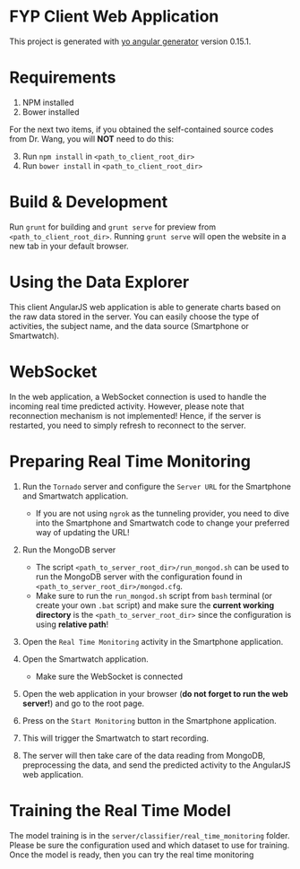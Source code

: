 # FYP Client Web Application
This project is generated with [yo angular generator](https://github.com/yeoman/generator-angular)
version 0.15.1.

# Requirements
1. NPM installed
2. Bower installed

For the next two items, if you obtained the self-contained source codes from Dr. Wang, you will **NOT** need to do this:

3. Run `npm install` in ```<path_to_client_root_dir>```
4. Run `bower install` in ```<path_to_client_root_dir>```

# Build & Development
Run `grunt` for building and `grunt serve` for preview from ```<path_to_client_root_dir>```.
Running `grunt serve` will open the website in a new tab in your default browser.

# Using the Data Explorer
This client AngularJS web application is able to generate charts based on the raw data stored in the server. You can easily choose the type of activities, the subject name, and the data source (Smartphone or Smartwatch).

# WebSocket
In the web application, a WebSocket connection is used to handle the incoming real time predicted activity. However, please note that reconnection mechanism is not implemented!
Hence, if the server is restarted, you need to simply refresh to reconnect to the server.

# Preparing Real Time Monitoring
1. Run the `Tornado` server and configure the `Server URL` for the Smartphone and Smartwatch application.
   - If you are not using `ngrok` as the tunneling provider, you need to dive into the Smartphone and Smartwatch code to change your preferred way of updating the URL!
   
2. Run the MongoDB server
   - The script ```<path_to_server_root_dir>/run_mongod.sh``` can be used to run the MongoDB server with the configuration found in ```<path_to_server_root_dir>/mongod.cfg```.
   - Make sure to run the ```run_mongod.sh``` script from ```bash``` terminal (or create your own `.bat` script) and make sure the **current working directory** is the ```<path_to_server_root_dir>``` since the configuration is using **relative path**!
   
3. Open the `Real Time Monitoring` activity in the Smartphone application.
4. Open the Smartwatch application.
   - Make sure the WebSocket is connected
5. Open the web application in your browser (**do not forget to run the web server!**) and go to the root page.
6. Press on the `Start Monitoring` button in the Smartphone application.
7. This will trigger the Smartwatch to start recording.
8. The server will then take care of the data reading from MongoDB, preprocessing the data, and send the predicted activity to the AngularJS web application.

# Training the Real Time Model
The model training is in the `server/classifier/real_time_monitoring` folder. Please be sure the configuration used and which dataset to use for training. Once the model is ready, then you can try the real time monitoring
